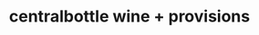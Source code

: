 ---
title: "centralbottle wine + provisions"
url: /cambridge/centralbottle-wine-provisions/
shop: Wein
---